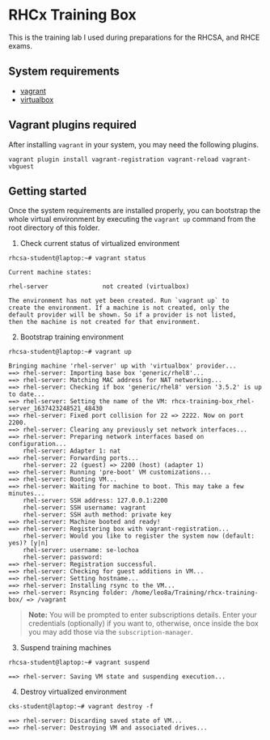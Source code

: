 # RHCx Training Box

This is the training lab I used during preparations for the RHCSA, and RHCE exams.


## System requirements

- [vagrant](https://www.vagrantup.com/docs/installation)
- [virtualbox](https://www.virtualbox.org/wiki/Downloads)


## Vagrant plugins required

After installing `vagrant` in your system, you may need the following plugins.

```
vagrant plugin install vagrant-registration vagrant-reload vagrant-vbguest
```


## Getting started

Once the system requirements are installed properly, you can bootstrap the whole virtual environment by executing the `vagrant up` command from the root directory of this folder.

1) Check current status of virtualized environment
```
rhcsa-student@laptop:~# vagrant status

Current machine states:

rhel-server               not created (virtualbox)

The environment has not yet been created. Run `vagrant up` to
create the environment. If a machine is not created, only the
default provider will be shown. So if a provider is not listed,
then the machine is not created for that environment.
```

2) Bootstrap training environment
```
rhcsa-student@laptop:~# vagrant up

Bringing machine 'rhel-server' up with 'virtualbox' provider...
==> rhel-server: Importing base box 'generic/rhel8'...
==> rhel-server: Matching MAC address for NAT networking...
==> rhel-server: Checking if box 'generic/rhel8' version '3.5.2' is up to date...
==> rhel-server: Setting the name of the VM: rhcx-training-box_rhel-server_1637423248521_48430
==> rhel-server: Fixed port collision for 22 => 2222. Now on port 2200.
==> rhel-server: Clearing any previously set network interfaces...
==> rhel-server: Preparing network interfaces based on configuration...
    rhel-server: Adapter 1: nat
==> rhel-server: Forwarding ports...
    rhel-server: 22 (guest) => 2200 (host) (adapter 1)
==> rhel-server: Running 'pre-boot' VM customizations...
==> rhel-server: Booting VM...
==> rhel-server: Waiting for machine to boot. This may take a few minutes...
    rhel-server: SSH address: 127.0.0.1:2200
    rhel-server: SSH username: vagrant
    rhel-server: SSH auth method: private key
==> rhel-server: Machine booted and ready!
==> rhel-server: Registering box with vagrant-registration...
    rhel-server: Would you like to register the system now (default: yes)? [y|n] 
    rhel-server: username: se-lochoa
    rhel-server: password: 
==> rhel-server: Registration successful.
==> rhel-server: Checking for guest additions in VM...
==> rhel-server: Setting hostname...
==> rhel-server: Installing rsync to the VM...
==> rhel-server: Rsyncing folder: /home/leo8a/Training/rhcx-training-box/ => /vagrant
```

> **Note:** You will be prompted to enter subscriptions details. Enter your credentials (optionally) if you want to, otherwise, once inside the box you may add those via the `subscription-manager`.

3) Suspend training machines
```
rhcsa-student@laptop:~# vagrant suspend

==> rhel-server: Saving VM state and suspending execution...
```

4) Destroy virtualized environment
```
cks-student@laptop:~# vagrant destroy -f

==> rhel-server: Discarding saved state of VM...
==> rhel-server: Destroying VM and associated drives...
```
